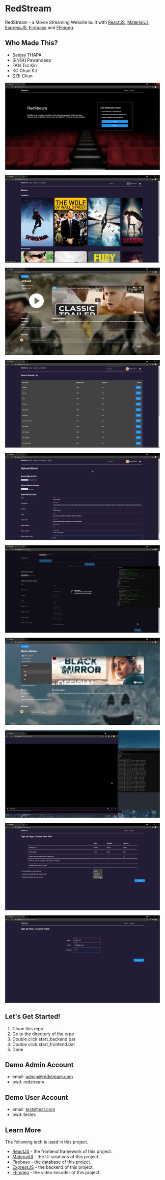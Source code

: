 # RedStream
RedStream - a Movie Streaming Website built with [ReactJS](https://reactjs.org/), [MaterialUI](https://mui.com/), [ExpressJS](https://expressjs.com/), [Firebase](https://firebase.google.com/) and [FFmpeg](https://ffmpeg.org/).


## Who Made This?
- Sanjay THAPA
- SINGH Pawandeep
- FAN Tsz Kin
- KO Chun Kit
- SZE Chun

![Alt text](./readme-img/01.png "Home Page")

![Alt text](./readme-img/04.png "Movie Page")

![Alt text](./readme-img/05.png "Movie Details")

![Alt text](./readme-img/07.png "Search Movies")

![Alt text](./readme-img/08.png "Upload Movies")

![Alt text](./readme-img/09.png "Upload Movies Details")

![Alt text](./readme-img/10.png "Series Details")

![Alt text](./readme-img/11.png "Playing Movies")

![Alt text](./readme-img/02.png "Sign Up Page")

![Alt text](./readme-img/03.png "Sign Up Page")


## Let's Get Started!
1. Clone this repo
2. Go to the directory of the repo
3. Double click start_backend.bat
4. Double click start_frontend.bat
5. Done

## Demo Admin Account
- email: admin@redstream.com
- pwd: redstream

## Demo User Account
- email: test@test.com
- pwd: testes

## Learn More
The following tech is used in this project.
- [ReactJS](https://reactjs.org/) - the frontend framework of this project.
- [MaterialUI](https://chakra-ui.com/) - the UI solutions of this project.
- [Firebase](https://www.mysql.com/) - the database of this project.
- [ExpressJS](https://www.mysql.com/) - the backend of this project.
- [FFmpeg](https://www.mysql.com/) - the video encoder of this project.